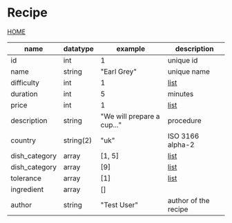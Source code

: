 # Recipe

[HOME](README.md)

| name          | datatype  | example                    | description                                       |
| ------------- | --------- | -------------------------- | ------------------------------------------------- |
| id            | int       | 1                          | unique id                                         |
| name          | string    | "Earl Grey"                | unique name                                       |
| difficulty    | int       | 1                          | [list](../database/smartcook_data_structure.json) |
| duration      | int       | 5                          | minutes                                           |
| price         | int       | 1                          | [list](../database/smartcook_data_structure.json) |
| description   | string    | "We will prepare a cup..." | procedure                                         |
| country       | string(2) | "uk"                       | ISO 3166 alpha-2                                  |
| dish_category | array     | [1, 5]                     | [list](../database/smartcook_data_structure.json) |
| dish_category | array     | [9]                        | [list](../database/smartcook_data_structure.json) |
| tolerance     | array     | [1]                        | [list](../database/smartcook_data_structure.json) |
| ingredient    | array     | []                         |                                                   |
| author        | string    | "Test User"                | author of the recipe                              |
